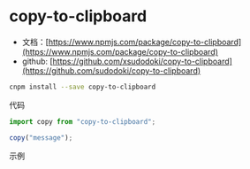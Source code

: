 # copy-to-clipboard

- 文档：[https://www.npmjs.com/package/copy-to-clipboard](https://www.npmjs.com/package/copy-to-clipboard)
- github: [https://github.com/xsudodoki/copy-to-clipboard](https://github.com/sudodoki/copy-to-clipboard)

```bash
cnpm install --save copy-to-clipboard
```

代码

```js
import copy from "copy-to-clipboard";

copy("message");
```

示例
